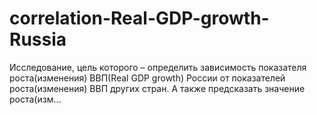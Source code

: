 # correlation-Real-GDP-growth-Russia
Исследование, цель которого – определить зависимость показателя роста(изменения) ВВП(Real GDP growth) России от показателей роста(изменения) ВВП других стран. А также предсказать значение роста(изм…
